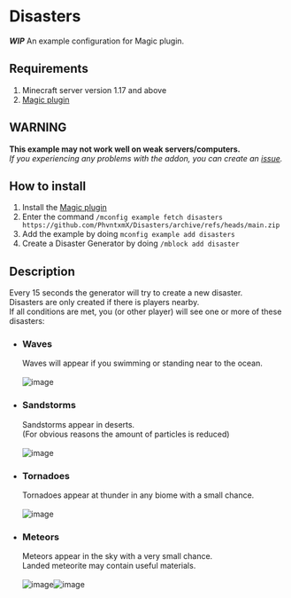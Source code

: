# Disasters
__*WIP*__ An example configuration for Magic plugin.

## Requirements
1. Minecraft server version 1.17 and above
2. [Magic plugin](https://www.spigotmc.org/resources/magic.1056/)

## WARNING
**This example may not work well on weak servers/computers.**\
_If you experiencing any problems with the addon, you can create an [issue](https://github.com/PhvntxmX/Disasters/issues/new/choose)._

## How to install
1. Install the [Magic plugin](https://www.spigotmc.org/resources/magic.1056/)
2. Enter the command `/mconfig example fetch disasters https://github.com/PhvntxmX/Disasters/archive/refs/heads/main.zip`
3. Add the example by doing `mconfig example add disasters`
4. Create a Disaster Generator by doing `/mblock add disaster`

## Description
Every 15 seconds the generator will try to create a new disaster.\
Disasters are only created if there is players nearby.\
If all conditions are met, you (or other player) will see one or more of these disasters:
* ### Waves
    Waves will appear if you swimming or standing near to the ocean.\
    \
    ![image](https://user-images.githubusercontent.com/51493955/127406679-4acd30bc-1c87-42fd-be90-0808b3981fb0.png)
* ### Sandstorms
    Sandstorms appear in deserts.\
    (For obvious reasons the amount of particles is reduced)\
    \
    ![image](https://user-images.githubusercontent.com/51493955/127410081-21b23e6e-5cb8-424d-82f7-09ee42d413c7.png)
* ### Tornadoes
    Tornadoes appear at thunder in any biome with a small chance.\
    \
    ![image](https://user-images.githubusercontent.com/51493955/127413227-7469cd93-69fd-4dd7-82b9-236dd3165351.png)
* ### Meteors
    Meteors appear in the sky with a very small chance.\
    Landed meteorite may contain useful materials.\
    \
    ![image](https://user-images.githubusercontent.com/51493955/127414980-41b7bd64-dbec-4191-be9e-0a572615800f.png)![image](https://user-images.githubusercontent.com/51493955/127415003-a7f9eaa7-a721-420e-8d5d-3dd00a1c88d3.png)




